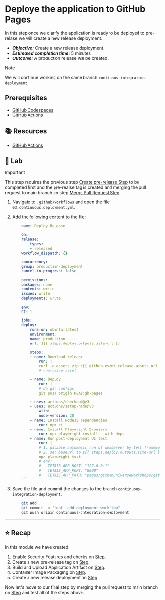 # Deploye the application to GitHub Pages

In this step once we clarify the application is ready to be deployed to pre-relase we will create a new release deployment.

- _**Objective:**_ Create a new release deployment.
- _**Estimated completion time:**_ 5 minutes
- _**Outcome:**_ A production release will be created.

> [!NOTE]
> We will continue working on the same branch `contiuous-integration-deployment`.

## Prerequisites

- [GitHub Codespaces](#)
- [GitHub Actions](#)

## :books: Resources

- [GitHub Actions](https://docs.github.com/en/actions)

## :pencil: Lab

> [!IMPORTANT]
> This step requires the previous step [Create pre-release Step](02.md) to be completed first and the pre-realse tag is created and merging the pull request to main branch on step [Merge Pull Request Step](04.md).

1. Navigate to `.github/workflows` and open the file `03.continuous.deployment.yml`.
2. Add the following content to the file:

    ```yml
        name: Deploy Release

        on:
        release:
            types:
            - released
        workflow_dispatch: {}

        concurrency:
        group: production-deployment
        cancel-in-progress: false

        permissions:
        packages: none
        contents: write
        issues: write
        deployments: write

        env:
        CI: 1

        jobs:
        deploy:
            runs-on: ubuntu-latest
            environment:
            name: production
            url: ${{ steps.deploy.outputs.site-url }}

            steps:
            - name: Download release
                run: |
                curl -o assets.zip ${{ github.event.release.assets_url }}
                # unarchive asset

            - name: Deploy
                run: |
                # do git configs
                git push origin HEAD:gh-pages

            - uses: actions/checkout@v3
            - uses: actions/setup-node@v3
                with:
                node-version: 20
            - name: Install NodeJS dependencies
                run: npm ci
            - name: Install Playwright Browsers
                run: npx playwright install --with-deps
            - name: Run post-deployment UI test
                run: |
                # 1. disable automatic run of webserver by test framework
                # 2. set baseurl to ${{ steps.deploy.outputs.site-url }}
                npx playwright test
                # env:
                #   TETRIS_APP_HOST: "127.0.0.1"
                #   TETRIS_APP_PORT: "8000"
                #   TETRIS_APP_PATH: "pages/githubuniverseworkshops/github-devsecops-fundamentals"
        ```

3. Save the file and commit the changes to the branch `continuous-integration-deployment`.

    ```bash
        git add .
        git commit -m "feat: add deployment workflow"
        git push origin continuous-integration-deployment
    ```

---

## :star: Recap

In this module we have created:

1. Enable Security Features and checks on [Step](00.md).
2. Create a new pre-release tag on [Step](01.md).
3. Build and Upload Application Artifact on [Step](02.md).
4. Container Image Packaging on [Step](02-extra.md).
5. Create a new release deployment on [Step](03.md).

Now let's move to our final step by merging the pull request to main branch on [Step](04.md) and test all of the steps above.
